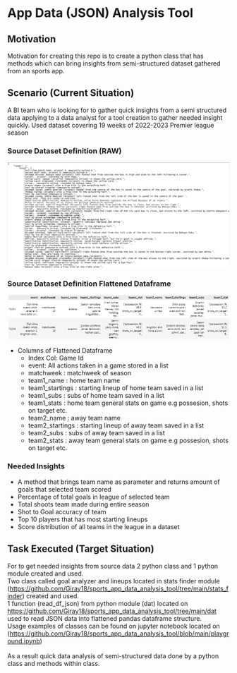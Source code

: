 # App Data (JSON) Analysis Tool

## Motivation
Motivation for creating this repo is to create a python class that has methods which can bring insights from semi-structured dataset gathered from an sports app.

## Scenario (Current Situation)
A BI team who is looking for to gather quick insights from a semi structured data applying to a data analyst for a tool creation to gather needed insight quickly.
Used dataset covering 19 weeks of 2022-2023 Premier league season

### Source Dataset Definition (RAW)
![picture alt](screenshot_dataset.PNG)
### Source Dataset Definition Flattened Dataframe
![picture alt](dataset_flattened.PNG)

* Columns of Flattened Dataframe
  * Index Col: Game Id
  * event: All actions taken in a game stored in a list
  * matchweek : matchweek of season
  * team1_name : home team name
  * team1_startings : starting lineup of home team saved in a list
  * team1_subs : subs of home team saved in a list
  * team1_stats : home team general stats on game e.g possesion, shots on target etc.
  * team2_name : away team name
  * team2_startings : starting lineup of away team saved in a list
  * team2_subs : subs of away team saved in a list
  * team2_stats : away team general stats on game e.g possesion, shots on target etc.

### Needed Insights
- A method that brings team name as parameter and returns amount of goals that selected team scored
- Percentage of total goals in league of selected team
- Total shoots team made during entire season
- Shot to Goal accuracy of team
- Top 10 players that has most starting lineups
- Score distribution of all teams in the league in a dataset

## Task Executed (Target Situation)
For to get needed insights from source data 2 python class and 1 python module created and used.<br>
Two class called goal analyzer and lineups located in stats finder module (https://github.com/Giray18/sports_app_data_analysis_tool/tree/main/stats_finder) created and used.<br>
1 function (read_df_json) from python module (dat) located on https://github.com/Giray18/sports_app_data_analysis_tool/tree/main/dat used to read JSON data into flattened pandas dataframe structure.<br>
Usage examples of classes can be found on jupyter notebook located on (https://github.com/Giray18/sports_app_data_analysis_tool/blob/main/playground.ipynb)<br>
<br>
As a result quick data analysis of semi-structured data done by a python class and methods within class.

